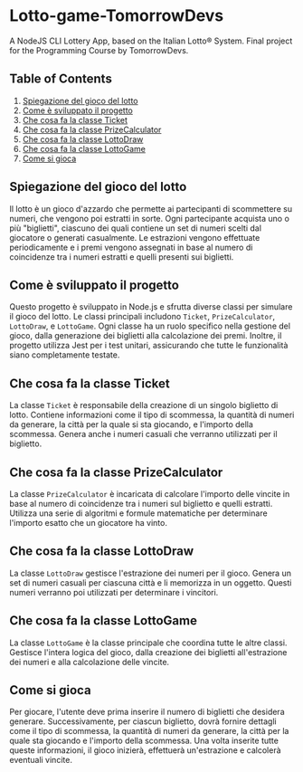 # Lotto-game-TomorrowDevs
A NodeJS CLI Lottery App, based on the Italian Lotto® System. Final project for the Programming Course by TomorrowDevs.

## Table of Contents
1. [Spiegazione del gioco del lotto](#spiegazione-del-gioco-del-lotto)
2. [Come è sviluppato il progetto](#come-è-sviluppato-il-progetto)
3. [Che cosa fa la classe Ticket](#che-cosa-fa-la-classe-ticket)
4. [Che cosa fa la classe PrizeCalculator](#che-cosa-fa-la-classe-prizecalculator)
5. [Che cosa fa la classe LottoDraw](#che-cosa-fa-la-classe-lottodraw)
6. [Che cosa fa la classe LottoGame](#che-cosa-fa-la-classe-lottogame)
7. [Come si gioca](#come-si-gioca)

## Spiegazione del gioco del lotto

Il lotto è un gioco d'azzardo che permette ai partecipanti di scommettere su numeri, che vengono poi estratti in sorte. Ogni partecipante acquista uno o più "biglietti", ciascuno dei quali contiene un set di numeri scelti dal giocatore o generati casualmente. Le estrazioni vengono effettuate periodicamente e i premi vengono assegnati in base al numero di coincidenze tra i numeri estratti e quelli presenti sui biglietti.

## Come è sviluppato il progetto

Questo progetto è sviluppato in Node.js e sfrutta diverse classi per simulare il gioco del lotto. Le classi principali includono `Ticket`, `PrizeCalculator`, `LottoDraw`, e `LottoGame`. Ogni classe ha un ruolo specifico nella gestione del gioco, dalla generazione dei biglietti alla calcolazione dei premi. Inoltre, il progetto utilizza Jest per i test unitari, assicurando che tutte le funzionalità siano completamente testate.

## Che cosa fa la classe Ticket

La classe `Ticket` è responsabile della creazione di un singolo biglietto di lotto. Contiene informazioni come il tipo di scommessa, la quantità di numeri da generare, la città per la quale si sta giocando, e l'importo della scommessa. Genera anche i numeri casuali che verranno utilizzati per il biglietto.

## Che cosa fa la classe PrizeCalculator

La classe `PrizeCalculator` è incaricata di calcolare l'importo delle vincite in base al numero di coincidenze tra i numeri sul biglietto e quelli estratti. Utilizza una serie di algoritmi e formule matematiche per determinare l'importo esatto che un giocatore ha vinto.

## Che cosa fa la classe LottoDraw

La classe `LottoDraw` gestisce l'estrazione dei numeri per il gioco. Genera un set di numeri casuali per ciascuna città e li memorizza in un oggetto. Questi numeri verranno poi utilizzati per determinare i vincitori.

## Che cosa fa la classe LottoGame

La classe `LottoGame` è la classe principale che coordina tutte le altre classi. Gestisce l'intera logica del gioco, dalla creazione dei biglietti all'estrazione dei numeri e alla calcolazione delle vincite.

## Come si gioca

Per giocare, l'utente deve prima inserire il numero di biglietti che desidera generare. Successivamente, per ciascun biglietto, dovrà fornire dettagli come il tipo di scommessa, la quantità di numeri da generare, la città per la quale sta giocando e l'importo della scommessa. Una volta inserite tutte queste informazioni, il gioco inizierà, effettuerà un'estrazione e calcolerà eventuali vincite.

